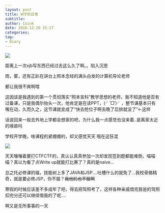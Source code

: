 ```yaml
---
layout: post
title: WTF的日常
subtitle: 
author: Coink
date: 2016-12-20 15:17
categories: 
tag:
- Diary
---
```


![](https://ooo.0o0.ooo/2016/12/20/5858dc0409eed.png)

距离上一次xjb写东西已经过去这么久了啊。。陷入沉思

雨，雾，还有正趴在讲台上照本念经的满头白发的计算机导论老师

都让我很不爽啊喂

这因该是我遇到的第一个贯彻落实“照本宣科”教学思想的老师，我不知道他是否有过备课，只是我偶尔抬头一次，他肯定是在读PPT，(╯‵□′)╯，整节课基本只有嘴在动，久而久之，这节课就变成了“快去抢位子啊去晚了后排就没了”←这样



话说回来一般去外地上学都会想家的吧，为什么我一点感觉也没来着..是离家太近的缘故吗

学校开学晚，啥课程的紧绷绷的，却又感觉天天 哦在这狂混

![](https://ooo.0o0.ooo/2016/12/20/5858e0ffaf25f.jpg)



天天嚷嚷着要打CTFCTF的，真认认真真参加一次却发现签到题都能难倒，喵喵喵？真以为看了点Write up就能打比赛了？真的是naive...

总之托必修课的福，技能树上多了JAVA和JSP....吐槽什么的就免了...我校骨骼精奇，就是要必修JSP，你不服？~~我他妈也不服啊~~

寒假的时候应该差不多成年了吧，得去把驾照考了，这样各种亲戚借完我爸的驾照扣完分还可以继续借我的了呢....



啊又是无所事事的一天